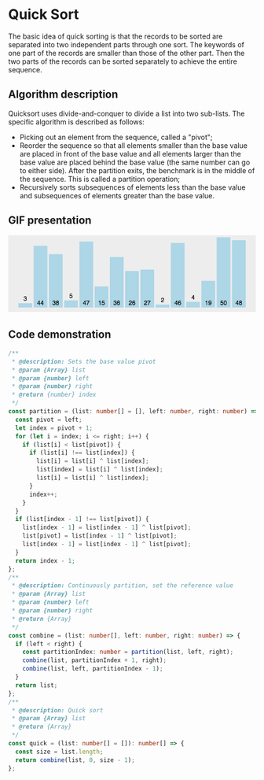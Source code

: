 # Quick Sort

The basic idea of quick sorting is that the records to be sorted are separated into two independent parts through one sort. The keywords of one part of the records are smaller than those of the other part. Then the two parts of the records can be sorted separately to achieve the entire sequence.

## Algorithm description

Quicksort uses divide-and-conquer to divide a list into two sub-lists. The specific algorithm is described as follows:

- Picking out an element from the sequence, called a "pivot";
- Reorder the sequence so that all elements smaller than the base value are placed in front of the base value and all elements larger than the base value are placed behind the base value (the same number can go to either side). After the partition exits, the benchmark is in the middle of the sequence. This is called a partition operation;
- Recursively sorts subsequences of elements less than the base value and subsequences of elements greater than the base value.

## GIF presentation

![Quick Sort](../../../../../assets/ranuts/sort/quick.gif)

## Code demonstration

```ts
/**
 * @description: Sets the base value pivot
 * @param {Array} list
 * @param {number} left
 * @param {number} right
 * @return {number} index
 */
const partition = (list: number[] = [], left: number, right: number) => {
  const pivot = left;
  let index = pivot + 1;
  for (let i = index; i <= right; i++) {
    if (list[i] < list[pivot]) {
      if (list[i] !== list[index]) {
        list[i] = list[i] ^ list[index];
        list[index] = list[i] ^ list[index];
        list[i] = list[i] ^ list[index];
      }
      index++;
    }
  }
  if (list[index - 1] !== list[pivot]) {
    list[index - 1] = list[index - 1] ^ list[pivot];
    list[pivot] = list[index - 1] ^ list[pivot];
    list[index - 1] = list[index - 1] ^ list[pivot];
  }
  return index - 1;
};
/**
 * @description: Continuously partition, set the reference value
 * @param {Array} list
 * @param {number} left
 * @param {number} right
 * @return {Array}
 */
const combine = (list: number[], left: number, right: number) => {
  if (left < right) {
    const partitionIndex: number = partition(list, left, right);
    combine(list, partitionIndex + 1, right);
    combine(list, left, partitionIndex - 1);
  }
  return list;
};
/**
 * @description: Quick sort
 * @param {Array} list
 * @return {Array}
 */
const quick = (list: number[] = []): number[] => {
  const size = list.length;
  return combine(list, 0, size - 1);
};
```
